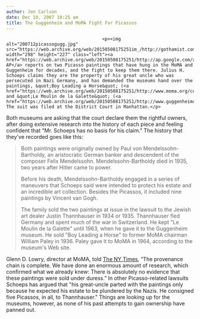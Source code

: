 ```yaml
---
author: Jen Carlson
date: Dec 10, 2007 10:25 am
title: The Guggenheim and MoMA Fight For Picassos
---
```


	
										<p><img alt="200712picassogugg.jpg" src="https://web.archive.org/web/20150508175251im_/http://gothamist.com/attachments/arts_jen/200712picassogugg.jpg" width="298" height="227" class="left"><a href="https://web.archive.org/web/20150508175251/http://ap.google.com/article/ALeqM5izVevW3EinEOcMp8HTpc2d8ld2mgD8TD62A00">The AP</a> reports on two Picasso paintings that have hung in the MoMA and Guggenheim for decades, and the fight to keep them there. Julius H. Schoeps claims they are the property of his great uncle who was persecuted in Nazi Germany, and has demanded the museums hand over the paintings, &quot;Boy Leading a Horse&quot; (<a href="https://web.archive.org/web/20150508175251/http://www.moma.org/collection/provenance/items/575.64.html">MoMA</a>) and &quot;Le Moulin de la Galette&quot; (<a href="https://web.archive.org/web/20150508175251/http://www.guggenheimcollection.org/site/artist_work_md_126_15.html">Guggenheim</a>). The suit was filed at the District Court in Manhattan.</p>

<p>Both museums are asking that the court declare them the rightful owners, after doing extensive research into the history of each piece and feeling confident that &quot;Mr. Schoeps has no basis for his claim.&quot; The history that they&apos;ve recorded goes like this:</p><blockquote>Both paintings were originally owned by Paul von Mendelssohn-Bartholdy, an aristocratic German banker and descendent of the composer Felix Mendelssohn. Mendelssohn-Bartholdy died in 1935, two years after Hitler came to power.<p></p>

<p>Before his death, Mendelssohn-Bartholdy engaged in a series of maneuvers that Schoeps said were intended to protect his estate and an incredible art collection. Besides the Picassos, it included nine paintings by Vincent van Gogh.</p>

<p>The family sold the two paintings at issue in the lawsuit to the Jewish art dealer Justin Thannhauser in 1934 or 1935. Thannhauser fled Germany and spent much of the war in Switzerland. He kept &quot;Le Moulin de la Galette&quot; until 1963, when he gave it to the Guggenheim museum. He sold &quot;Boy Leading a Horse&quot; to former MoMA chairman William Paley in 1936. Paley gave it to MoMA in 1964, according to the museum&apos;s Web site.</p></blockquote>Glenn D. Lowry, director at MoMA, told <a href="https://web.archive.org/web/20150508175251/http://www.nytimes.com/2007/12/08/arts/design/08muse.html?_r=1&amp;ref=design&amp;oref=slogin">The NY Times</a>, &#x201C;The provenance chain is complete. We have done an enormous amount of research, which confirmed what we already knew: There is absolutely no evidence that these paintings were sold under duress.&#x201D; In other Picasso-related lawsuits Schoeps has argued that &quot;his great-uncle parted with the paintings only because he expected his estate to be plundered by the Nazis. He consigned five Picassos, in all, to Thannhauser.&quot; Things are looking up for the museums, however, as none of his past attempts to gain ownership have panned out.<br>
<p></p>					
										
									
				
